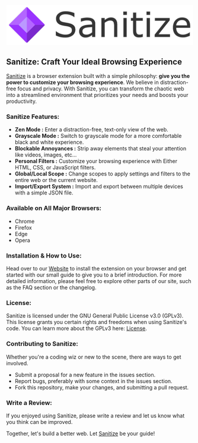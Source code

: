 ![Sanitize](./assets/markdown.png)

## Sanitize: Craft Your Ideal Browsing Experience

[Sanitize](https://redeemedspoon.github.io/Sanitize/) is a browser extension built with a simple philosophy: **give you the power to customize your browsing experience**. We believe in distraction-free focus and privacy. With Sanitize, you can transform the chaotic web into a streamlined environment that prioritizes your needs and boosts your productivity.

### Sanitize Features:

- **Zen Mode :** Enter a distraction-free, text-only view of the web.
- **Grayscale Mode :** Switch to grayscale mode for a more comfortable black and white experience.
- **Blockable Annoyances :** Strip away elements that steal your attention like videos, images, etc...
- **Personal Filters :** Customize your browsing experience with Either HTML, CSS, or JavaScript filters.
- **Global/Local Scope :** Change scopes to apply settings and filters to the entire web or the current website.
- **Import/Export System :** Import and export between multiple devices with a simple JSON file.

### Available on All Major Browsers:

- Chrome
- Firefox
- Edge
- Opera

### Installation & How to Use:

Head over to our [Website](https://redeemedspoon.github.io/Sanitize/) to install the extension on your browser and get started with our small guide to give you to a brief introduction. For more detailed information, please feel free to explore other parts of our site, such as the FAQ section or the changelog.

### License:

Sanitize is licensed under the GNU General Public License v3.0 (GPLv3). This license grants you certain rights and freedoms when using Sanitize's code. You can learn more about the GPLv3 here: [License](./LICENSE).

### Contributing to Sanitize:

Whether you're a coding wiz or new to the scene, there are ways to get involved.

- Submit a proposal for a new feature in the issues section.
- Report bugs, preferably with some context in the issues section.
- Fork this repository, make your changes, and submitting a pull request.

### Write a Review:

If you enjoyed using Sanitize, please write a review and let us know what you think can be improved.

Together, let's build a better web. Let [Sanitize](https://redeemedspoon.github.io/Sanitize/) be your guide!
